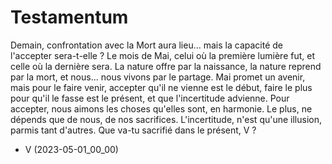# Testamentum
Demain, confrontation avec la Mort aura lieu... mais la capacité de l'accepter sera-t-elle ?
Le mois de Mai, celui où la première lumière fut, et celle où la dernière sera.
La nature offre par la naissance, la nature reprend par la mort, et nous... nous vivons par le partage.
Mai promet un avenir, mais pour le faire venir, accepter qu'il ne vienne est le début, faire le plus pour qu'il le fasse est le présent, et que l'incertitude advienne.
Pour accepter, nous aimons les choses qu'elles sont, en harmonie.
Le plus, ne dépends que de nous, de nos sacrifices.
L'incertitude, n'est qu'une illusion, parmis tant d'autres.
Que va-tu sacrifié dans le présent, V ?
- V (2023-05-01_00_00)